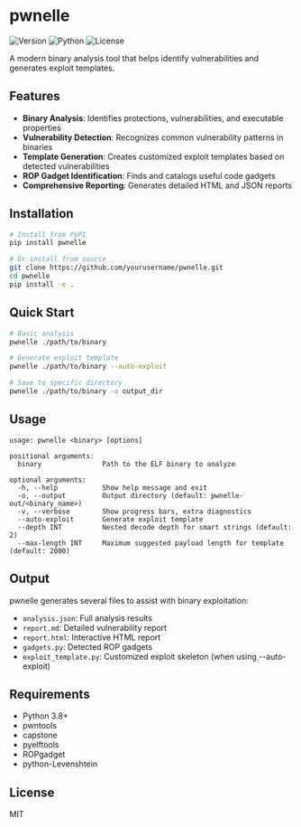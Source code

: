 # pwnelle

![Version](https://img.shields.io/badge/version-1.0.0-blue)
![Python](https://img.shields.io/badge/python-3.8%2B-brightgreen)
![License](https://img.shields.io/badge/license-MIT-green)

A modern binary analysis tool that helps identify vulnerabilities and generates exploit templates.

## Features

- **Binary Analysis**: Identifies protections, vulnerabilities, and executable properties
- **Vulnerability Detection**: Recognizes common vulnerability patterns in binaries
- **Template Generation**: Creates customized exploit templates based on detected vulnerabilities
- **ROP Gadget Identification**: Finds and catalogs useful code gadgets
- **Comprehensive Reporting**: Generates detailed HTML and JSON reports

## Installation

```bash
# Install from PyPI
pip install pwnelle

# Or install from source
git clone https://github.com/yourusername/pwnelle.git
cd pwnelle
pip install -e .
```

## Quick Start

```bash
# Basic analysis
pwnelle ./path/to/binary

# Generate exploit template
pwnelle ./path/to/binary --auto-exploit

# Save to specific directory
pwnelle ./path/to/binary -o output_dir
```

## Usage

```
usage: pwnelle <binary> [options]

positional arguments:
  binary               Path to the ELF binary to analyze

optional arguments:
  -h, --help           Show help message and exit
  -o, --output         Output directory (default: pwnelle-out/<binary_name>)
  -v, --verbose        Show progress bars, extra diagnostics
  --auto-exploit       Generate exploit template
  --depth INT          Nested decode depth for smart strings (default: 2)
  --max-length INT     Maximum suggested payload length for template (default: 2000)
```

## Output

pwnelle generates several files to assist with binary exploitation:

- `analysis.json`: Full analysis results
- `report.md`: Detailed vulnerability report
- `report.html`: Interactive HTML report
- `gadgets.py`: Detected ROP gadgets
- `exploit_template.py`: Customized exploit skeleton (when using --auto-exploit)

## Requirements

- Python 3.8+
- pwntools
- capstone
- pyelftools
- ROPgadget
- python-Levenshtein

## License

MIT 